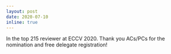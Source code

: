 ```yaml
---
layout: post
date: 2020-07-10
inline: true
---
```


In the top 215 reviewer at ECCV 2020. Thank you ACs/PCs for the nomination and free delegate registration!
